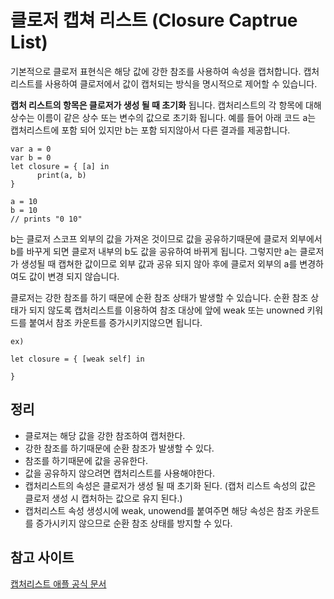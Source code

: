 # 클로저 캡쳐 리스트 (Closure Captrue List)

기본적으로 클로저 표현식은 해당 값에 강한 참조를 사용하여 속성을 캡처합니다.
캡처리스트를 사용하여 클로저에서 값이 캡처되는 방식을 명시적으로 제어할 수 있습니다.

**캡처 리스트의 항목은 클로저가 생성 될 때 초기화** 됩니다. 캡처리스트의 각 항목에 대해 상수는 이름이 같은 상수 또는 변수의 값으로 초기화 됩니다. 예를 들어 아래 코드 a는 캡처리스트에 포함 되어 있지만 b는 포함 되지않아서 다른 결과를 제공합니다.

```
var a = 0
var b = 0
let closure = { [a] in
      print(a, b)
}

a = 10
b = 10
// prints "0 10"
```

b는 클로저 스코프 외부의 값을 가져온 것이므로 값을 공유하기때문에 클로저 외부에서 b를 바꾸게 되면 클로저 내부의 b도 값을 공유하여 바뀌게 됩니다. 그렇지만 a는 클로저가 생성될 때 캡쳐한 값이므로 외부 값과 공유 되지 않아 후에 클로저 외부의 a를 변경하여도 값이 변경 되지 않습니다.

클로저는 강한 참조를 하기 때문에 순환 참조 상태가 발생할 수 있습니다. 순환 참조 상태가 되지 않도록
캡처리스트를 이용하여 참조 대상에 앞에 weak 또는 unowned 키워드를 붙여서 참조 카운트를 증가시키지않으면 됩니다.

```
ex)

let closure = { [weak self] in

}
```

## 정리
- 클로져는 해당 값을 강한 참조하여 캡처한다.
- 강한 참조를 하기때문에 순환 참조가 발생할 수 있다.
- 참조를 하기때문에 값을 공유한다.
- 값을 공유하지 않으려면 캡처리스트를 사용해야한다.
 - 캡처리스트의 속성은 클로저가 생성 될 때 초기화 된다. (캡처 리스트 속성의 값은 클로저 생성 시 캡처하는 값으로 유지 된다.)
- 캡처리스트 속성 생성시에 weak, unowend를 붙여주면 해당 속성은 참조 카운트를 증가시키지 않으므로 순환 참조 상태를 방지할 수 있다.

## 참고 사이트

[캡처리스트 애플 공식 문서](https://docs.swift.org/swift-book/ReferenceManual/Expressions.html#ID544)